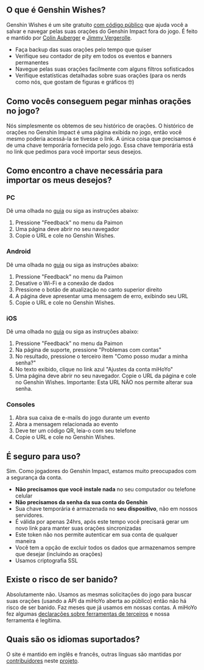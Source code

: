 ## O que é Genshin Wishes?
Genshin Wishes é um site gratuito [com código público](https://github.com/genshin-wishes) que ajuda você a salvar e navegar pelas suas orações do Genshin Impact fora do jogo. É feito e mantido por [Colin Auberger](https://www.linkedin.com/in/colin-auberger/) e [Jimmy Vergerolle](https://vergerolle.fr).

- Faça backup das suas orações pelo tempo que quiser
- Verifique seu contador de pity em todos os eventos e banners permanentes
- Navegue pelas suas orações facilmente com alguns filtros sofisticados
- Verifique estatísticas detalhadas sobre suas orações (para os nerds como nós, que gostam de figuras e gráficos 🤓)

## Como vocês conseguem pegar minhas orações no jogo?
Nós simplesmente os obtemos de seu histórico de orações. O histórico de orações no Genshin Impact é uma página exibida no jogo, então você mesmo poderia acessá-la se tivesse o link. A única coisa que precisamos é de uma chave temporária fornecida pelo jogo. Essa chave temporária está no link que pedimos para você importar seus desejos.

## Como encontro a chave necessária para importar os meus desejos?
### PC
Dê uma olhada no [guia](https://www.youtube.com/watch?v=a16X0R_rSZc) ou siga as instruções abaixo:
1) Pressione "Feedback" no menu da Paimon
2) Uma página deve abrir no seu navegador
3) Copie o URL e cole no Genshin Wishes.

### Android
Dê uma olhada no [guia](https://www.youtube.com/watch?v=hok0jCjSrjo) ou siga as instruções abaixo:
1) Pressione "Feedback" no menu da Paimon
2) Desative o Wi-Fi e a conexão de dados
3) Pressione o botão de atualização no canto superior direito
4) A página deve apresentar uma mensagem de erro, exibindo seu URL
5) Copie o URL e cole no Genshin Wishes.

### iOS
Dê uma olhada no [guia](https://www.youtube.com/watch?v=HW8nywx9Tio) ou siga as instruções abaixo:
1) Pressione "Feedback" no menu da Paimon
2) Na página de suporte, pressione "Problemas com contas"
3) No resultado, pressione o terceiro item "Como posso mudar a minha senha?"
4) No texto exibido, clique no link azul "Ajustes da conta miHoYo"
5) Uma página deve abrir no seu navegador. Copie o URL da página e cole no Genshin Wishes.
   Importante: Esta URL NÃO nos permite alterar sua senha.

### Consoles
1) Abra sua caixa de e-mails do jogo durante um evento
2) Abra a mensagem relacionada ao evento
3) Deve ter um código QR, leia-o com seu telefone
4) Copie o URL e cole no Genshin Wishes.

## É seguro para uso?
Sim. Como jogadores do Genshin Impact, estamos muito preocupados com a segurança da conta.
- **Não precisamos que você instale nada** no seu computador ou telefone celular
- **Não precisamos da senha da sua conta do Genshin**
- Sua chave temporária é armazenada no **seu dispositivo**, não em nossos servidores.
- É válida por apenas 24hrs, após este tempo você precisará gerar um novo link para manter suas orações sincronizadas
- Este token não nos permite autenticar em sua conta de qualquer maneira
- Você tem a opção de excluir todos os dados que armazenamos sempre que desejar (incluindo as orações)
- Usamos criptografia SSL

## Existe o risco de ser banido?
Absolutamente não. Usamos as mesmas solicitações do jogo para buscar suas orações (usando a API da miHoYo aberta ao público) então não há risco de ser banido. Faz meses que já usamos em nossas contas. A miHoYo fez algumas [declarações sobre ferramentas de terceiros](https://genshin.mihoyo.com/en/news/detail/5763) e nossa ferramenta é legítima.

## Quais são os idiomas suportados?
O site é mantido em inglês e francês, outras línguas são mantidas por [contribuidores](https://github.com/genshin-wishes/genshin-wishes-i18n/blob/main/CONTRIBUTORS.md) neste [projeto](https://github.com/genshin-wishes/genshin-wishes-i18n).